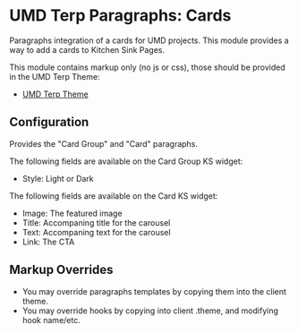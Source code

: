 # UMD Terp Paragraphs: Cards

Paragraphs integration of a cards for UMD projects. This module provides a way to add a cards to Kitchen Sink Pages.

This module contains markup only (no js or css), those should be provided in the UMD Terp Theme:

- [UMD Terp Theme](https://github.com/UMD-Digital/umd_terp)

## Configuration

Provides the "Card Group" and "Card" paragraphs.

The following fields are available on the Card Group KS widget:

- Style: Light or Dark

The following fields are available on the Card KS widget:

- Image: The featured image
- Title: Accompaning title for the carousel
- Text: Accompaning text for the carousel
- Link: The CTA

## Markup Overrides

- You may override paragraphs templates by copying them into the client theme.
- You may override hooks by copying into client .theme, and modifying hook name/etc.
